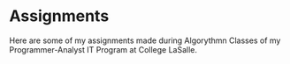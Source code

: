 # Assignments
Here are some of my assignments made during Algorythmn Classes of my Programmer-Analyst IT Program at College LaSalle.
